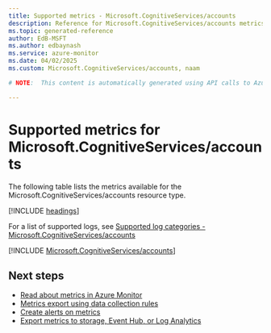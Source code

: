 ```yaml
---
title: Supported metrics - Microsoft.CognitiveServices/accounts
description: Reference for Microsoft.CognitiveServices/accounts metrics in Azure Monitor.
ms.topic: generated-reference
author: EdB-MSFT
ms.author: edbaynash
ms.service: azure-monitor
ms.date: 04/02/2025
ms.custom: Microsoft.CognitiveServices/accounts, naam

# NOTE:  This content is automatically generated using API calls to Azure. Any edits made on these files will be overwritten in the next run of the script. 

---
```


  
# Supported metrics for Microsoft.CognitiveServices/accounts
  
The following table lists the metrics available for the Microsoft.CognitiveServices/accounts resource type.  
  
  
[!INCLUDE [headings](~/reusable-content/ce-skilling/azure/includes/azure-monitor/reference/metrics/metrics-headings.md)]  
  
  
  
For a list of supported logs, see [Supported log categories - Microsoft.CognitiveServices/accounts](../supported-logs/microsoft-cognitiveservices-accounts-logs.md)  
  
 

[!INCLUDE [Microsoft.CognitiveServices/accounts](~/reusable-content/ce-skilling/azure/includes/azure-monitor/reference/metrics/microsoft-cognitiveservices-accounts-metrics-include.md)]  



## Next steps

- [Read about metrics in Azure Monitor](/azure/azure-monitor/data-platform)
- [Metrics export using data collection rules](/azure/azure-monitor/essentials/data-collection-metrics)
- [Create alerts on metrics](/azure/azure-monitor/alerts/alerts-overview)
- [Export metrics to storage, Event Hub, or Log Analytics](/azure/azure-monitor/essentials/platform-logs-overview)
